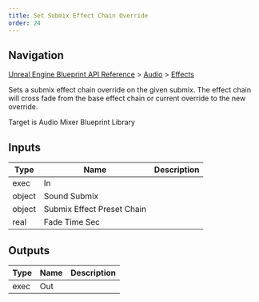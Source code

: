 ```yaml
---
title: Set Submix Effect Chain Override
order: 24
---
```

## Navigation

[Unreal Engine Blueprint API Reference](https://dev.epicgames.com/documentation/en-us/unreal-engine/BlueprintAPI) > [Audio](https://dev.epicgames.com/documentation/en-us/unreal-engine/BlueprintAPI/Audio) > [Effects](https://dev.epicgames.com/documentation/en-us/unreal-engine/BlueprintAPI/Audio/Effects)

Sets a submix effect chain override on the given submix. The effect chain will cross fade from the base effect chain or current override to the new override.

Target is Audio Mixer Blueprint Library

## Inputs

| Type | Name | Description |
| --- | --- | --- |
| exec | In |  |
| object | Sound Submix |  |
| object | Submix Effect Preset Chain |  |
| real | Fade Time Sec |  |

## Outputs

| Type | Name | Description |
| --- | --- | --- |
| exec | Out |  |
